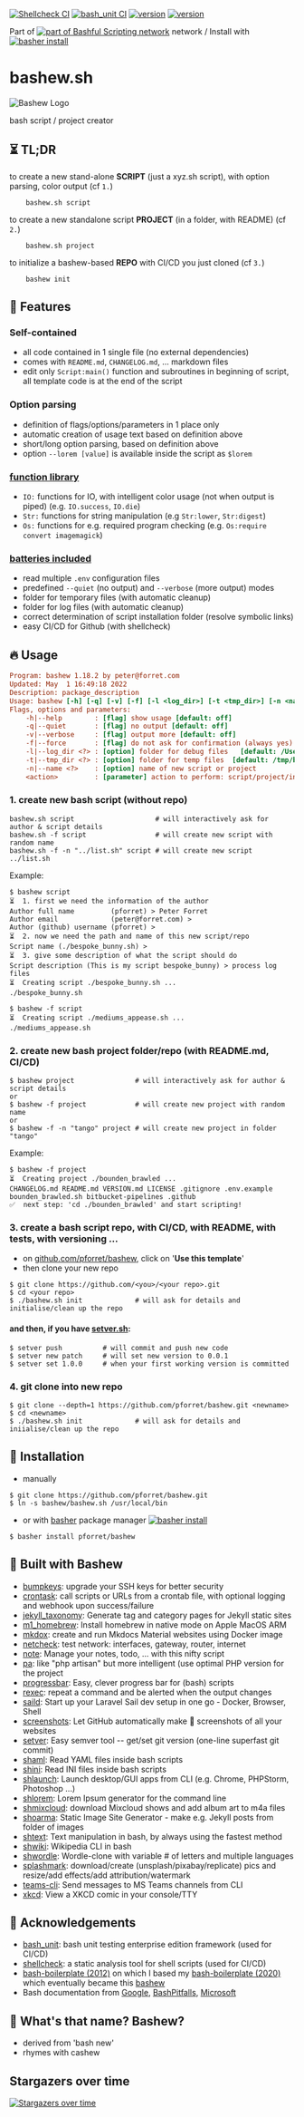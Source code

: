 [![Shellcheck CI](https://github.com/pforret/bashew/actions/workflows/shellcheck.yml/badge.svg)](https://github.com/pforret/bashew/actions/workflows/shellcheck.yml)
[![bash_unit CI](https://github.com/pforret/bashew/actions/workflows/bash_unit.yml/badge.svg)](https://github.com/pforret/bashew/actions/workflows/bash_unit.yml)
[![version](https://img.shields.io/github/v/tag/pforret/bashew)](https://github.com/pforret/bashew/tags)
[![version](https://img.shields.io/github/v/release/pforret/bashew)](https://github.com/pforret/bashew/releases)

Part of [![part of Bashful Scripting network](https://img.shields.io/badge/bashful-scripting-orange)](https://blog.forret.com/portfolio/bashful/) network
/
Install with [![basher install](https://img.shields.io/badge/basher-install-white?logo=gnu-bash&style=flat)](https://www.basher.it/package/)

# bashew.sh

![Bashew Logo](assets/bashew.jpg)

bash script / project creator

## ⏳ TL;DR

to create a new stand-alone **SCRIPT** (just a xyz.sh script), with option parsing, color output (cf `1.`)

        bashew.sh script
    
to create a new standalone script **PROJECT** (in a folder, with README) (cf `2.`)

        bashew.sh project

to initialize a bashew-based **REPO** with CI/CD you just cloned (cf `3.`)

        bashew init
     
## 🎯 Features

### Self-contained
* all code contained in 1 single file (no external dependencies)
* comes with `README.md`, `CHANGELOG.md`, ... markdown files
* edit only `Script:main()` function and subroutines in beginning of script, all template code is at the end of the script

### Option parsing
* definition of flags/options/parameters in 1 place only
* automatic creation of usage text based on definition above
* short/long option parsing, based on definition above
* option `--lorem [value]` is available inside the script as `$lorem`

### [function library](doc/functions.md)
* `IO:` functions for IO, with intelligent color usage (not when output is piped) (e.g. `IO.success`, `IO.die`)
* `Str:` functions for string manipulation (e.g `Str:lower`, `Str:digest`)
* `Os:` functions for e.g. required program checking (e.g. `Os:require convert imagemagick`)

### [batteries included](doc/features.md)
* read multiple `.env` configuration files
* predefined `--quiet` (no output) and `--verbose` (more output) modes
* folder for temporary files (with automatic cleanup)
* folder for log files (with automatic cleanup)
* correct determination of script installation folder (resolve symbolic links)
* easy CI/CD for Github (with shellcheck)

## 🔥 Usage

```ini
Program: bashew 1.18.2 by peter@forret.com
Updated: May  1 16:49:18 2022
Description: package_description
Usage: bashew [-h] [-q] [-v] [-f] [-l <log_dir>] [-t <tmp_dir>] [-n <name>] <action>
Flags, options and parameters:
    -h|--help        : [flag] show usage [default: off]
    -q|--quiet       : [flag] no output [default: off]
    -v|--verbose     : [flag] output more [default: off]
    -f|--force       : [flag] do not ask for confirmation (always yes) [default: off]
    -l|--log_dir <?> : [option] folder for debug files   [default: /Users/pforret/log/bashew]
    -t|--tmp_dir <?> : [option] folder for temp files  [default: /tmp/bashew]
    -n|--name <?>    : [option] name of new script or project
    <action>         : [parameter] action to perform: script/project/init/update
```

### 1. create new bash script (without repo)
```shell
bashew.sh script                    # will interactively ask for author & script details
bashew.sh -f script                 # will create new script with random name
bashew.sh -f -n "../list.sh" script # will create new script ../list.sh
```

Example:
```console
$ bashew script
⏳  1. first we need the information of the author
Author full name         (pforret) > Peter Forret
Author email             (peter@forret.com) > 
Author (github) username (pforret) > 
⏳  2. now we need the path and name of this new script/repo
Script name (./bespoke_bunny.sh) > 
⏳  3. give some description of what the script should do
Script description (This is my script bespoke_bunny) > process log files
⏳  Creating script ./bespoke_bunny.sh ...
./bespoke_bunny.sh

$ bashew -f script 
⏳  Creating script ./mediums_appease.sh ...
./mediums_appease.sh
```

### 2. create new bash project folder/repo (with README.md, CI/CD)
```console
$ bashew project               # will interactively ask for author & script details
or
$ bashew -f project            # will create new project with random name
or
$ bashew -f -n "tango" project # will create new project in folder "tango"
```

Example:
```console
$ bashew -f project
⏳  Creating project ./bounden_brawled ...
CHANGELOG.md README.md VERSION.md LICENSE .gitignore .env.example bounden_brawled.sh bitbucket-pipelines .github  
✅  next step: 'cd ./bounden_brawled' and start scripting!
```

### 3. create a bash script repo, with CI/CD, with README, with tests, with versioning ... 

* on [github.com/pforret/bashew](https://github.com/pforret/bashew), click on '**Use this template**'
* then clone your new repo
```console
$ git clone https://github.com/<you>/<your repo>.git
$ cd <your repo>
$ ./bashew.sh init             # will ask for details and initialise/clean up the repo
```

#### and then, if you have [setver.sh](https://github.com/pforret/setver):
```console
$ setver push          # will commit and push new code
$ setver new patch     # will set new version to 0.0.1
$ setver set 1.0.0     # when your first working version is committed
```
  
### 4. git clone into new repo
```console
$ git clone --depth=1 https://github.com/pforret/bashew.git <newname>
$ cd <newname>
$ ./bashew.sh init             # will ask for details and iniialise/clean up the repo
```

## 🚀 Installation

* manually
````console
$ git clone https://github.com/pforret/bashew.git
$ ln -s bashew/bashew.sh /usr/local/bin
````
    
* or with [basher](https://github.com/basherpm/basher) package manager
  [![basher install](https://img.shields.io/badge/basher-install-white?logo=gnu-bash&style=flat)](https://basher.gitparade.com/package/)

````console
$ basher install pforret/bashew
````

## 🦪 Built with Bashew

* [bumpkeys](https://github.com/pforret/bumpkeys): upgrade your SSH keys for better security
* [crontask](https://github.com/pforret/crontask): call scripts or URLs from a crontab file, with optional logging and webhook upon success/failure
* [jekyll_taxonomy](https://github.com/pforret/jekyll_taxonomy): Generate tag and category pages for Jekyll static sites
* [m1_homebrew](https://github.com/pforret/m1_homebrew): Install homebrew in native mode on Apple MacOS ARM
* [mkdox](https://github.com/pforret/mkdox): create and run Mkdocs Material websites using Docker image
* [netcheck](https://github.com/pforret/netcheck): test network: interfaces, gateway, router, internet
* [note](https://github.com/pforret/note): Manage your notes, todo, ... with this nifty script
* [pa](https://github.com/pforret/pa): like "php artisan" but more intelligent (use optimal PHP version for the project
* [progressbar](https://github.com/pforret/progressbar): Easy, clever progress bar for (bash) scripts
* [rexec](https://github.com/pforret/rexec): repeat a command and be alerted when the output changes
* [saild](https://github.com/pforret/saild): Start up your Laravel Sail dev setup in one go - Docker, Browser, Shell
* [screenshots](https://github.com/pforret/screenshots): Let GitHub automatically make 📸 screenshots of all your websites
* [setver](https://github.com/pforret/setver): Easy semver tool -- get/set git version (one-line superfast git commit)
* [shaml](https://github.com/pforret/shaml): Read YAML files inside bash scripts
* [shini](https://github.com/pforret/shini): Read INI files inside bash scripts
* [shlaunch](https://github.com/pforret/shlaunch): Launch desktop/GUI apps from CLI (e.g. Chrome, PHPStorm, Photoshop ...)
* [shlorem](https://github.com/pforret/shlorem): Lorem Ipsum generator for the command line
* [shmixcloud](https://github.com/pforret/shmixcloud): download Mixcloud shows and add album art to m4a files
* [shoarma](https://github.com/pforret/shoarma): Static Image Site Generator - make e.g. Jekyll posts from folder of images
* [shtext](https://github.com/pforret/shtext): Text manipulation in bash, by always using the fastest method
* [shwiki](https://github.com/pforret/shwiki): Wikipedia CLI in bash
* [shwordle](https://github.com/pforret/shwordle): Wordle-clone with variable # of letters and multiple languages
* [splashmark](https://github.com/pforret/splashmark): download/create (unsplash/pixabay/replicate) pics and resize/add effects/add attribution/watermark
* [teams-cli](https://github.com/cinemapub/teams-cli): Send messages to MS Teams channels from CLI
* [xkcd](https://github.com/pforret/xkcd): View a XKCD comic in your console/TTY


## 🙏 Acknowledgements

* [bash_unit](https://github.com/pgrange/bash_unit): bash unit testing enterprise edition framework (used for CI/CD)
* [shellcheck](https://github.com/koalaman/shellcheck): a static analysis tool for shell scripts (used for CI/CD)
* [bash-boilerplate (2012)](https://github.com/oxyc/bash-boilerplate) on which I based my [bash-boilerplate (2020)](https://github.com/pforret/bash-boilerplate) which eventually became this [bashew](https://github.com/pforret/bashew)
* Bash documentation from [Google](https://google.github.io/styleguide/shellguide.html), [BashPitfalls](https://mywiki.wooledge.org/BashPitfalls), [Microsoft](https://github.com/microsoft/code-with-engineering-playbook/blob/master/code-reviews/recipes/Bash.md)

## 🤔 What's that name? Bashew?
* derived from 'bash new'
* rhymes with cashew

## Stargazers over time

[![Stargazers over time](https://starchart.cc/pforret/bashew.svg)](https://starchart.cc/pforret/bashew)
